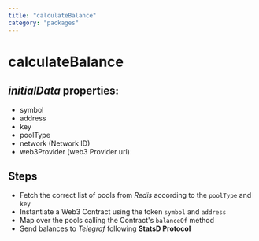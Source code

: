 ```yaml
---
title: "calculateBalance"
category: "packages"
---
```


# calculateBalance

## _initialData_ properties:

- symbol
- address
- key
- poolType
- network (Network ID)
- web3Provider (web3 Provider url)

## Steps

- Fetch the correct list of pools from _Redis_ according to the `poolType` and `key`
- Instantiate a Web3 Contract using the token `symbol` and `address`
- Map over the pools calling the Contract's `balanceOf` method
- Send balances to _Telegraf_ following **StatsD Protocol**

